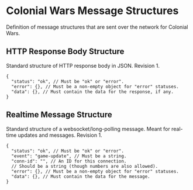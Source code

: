 # Colonial Wars Message Structures
Definition of message structures that are sent over the network for Colonial Wars.

## HTTP Response Body Structure
Standard structure of HTTP response body in JSON.
Revision 1.
```jsonc
{
  "status": "ok", // Must be "ok" or "error".
  "error": {}, // Must be a non-empty object for "error" statuses.
  "data": {}, // Must contain the data for the response, if any.
}
```

## Realtime Message Structure
Standard structure of a websocket/long-polling message. Meant for real-time updates
and messages. Revision 1.
```jsonc
{
  "status": "ok", // Must be "ok" or "error".
  "event": "game-update", // Must be a string.
  "conn-id": "", // An ID for this connection.
  // Should be a string (though numbers are also allowed).
  "error": {}, // Must be a non-empty object for "error" statuses.
  "data": {}, // Must contain the data for the message.
}
```
